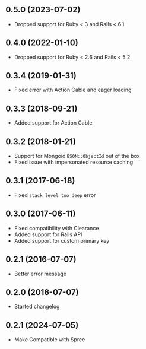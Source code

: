## 0.5.0 (2023-07-02)

- Dropped support for Ruby < 3 and Rails < 6.1

## 0.4.0 (2022-01-10)

- Dropped support for Ruby < 2.6 and Rails < 5.2

## 0.3.4 (2019-01-31)

- Fixed error with Action Cable and eager loading

## 0.3.3 (2018-09-21)

- Added support for Action Cable

## 0.3.2 (2018-01-21)

- Support for Mongoid `BSON::ObjectId` out of the box
- Fixed issue with impersonated resource caching

## 0.3.1 (2017-06-18)

- Fixed `stack level too deep` error

## 0.3.0 (2017-06-11)

- Fixed compatibility with Clearance
- Added support for Rails API
- Added support for custom primary key

## 0.2.1 (2016-07-07)

- Better error message

## 0.2.0 (2016-07-07)

- Started changelog

## 0.2.1 (2024-07-05)
- Make Compatible with Spree
